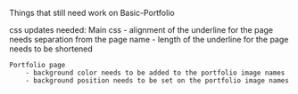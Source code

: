 Things that still need work on Basic-Portfolio

css updates needed:
	Main css
		- alignment of the underline for the page needs separation from the page name
		- length of the underline for the page needs to be shortened
	
	Portfolio page
		- background color needs to be added to the portfolio image names
		- background position needs to be set on the portfolio image names

	